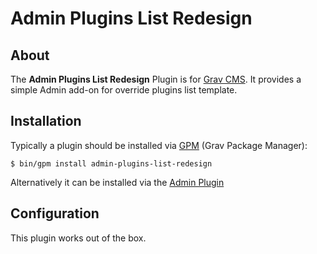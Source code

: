 # Admin Plugins List Redesign

## About

The **Admin Plugins List Redesign** Plugin is for [Grav CMS](http://github.com/getgrav/grav). It provides a simple Admin add-on for override plugins list template.

## Installation

Typically a plugin should be installed via [GPM](http://learn.getgrav.org/advanced/grav-gpm) (Grav Package Manager):

```
$ bin/gpm install admin-plugins-list-redesign
```

Alternatively it can be installed via the [Admin Plugin](http://learn.getgrav.org/admin-panel/plugins)

## Configuration

This plugin works out of the box.
